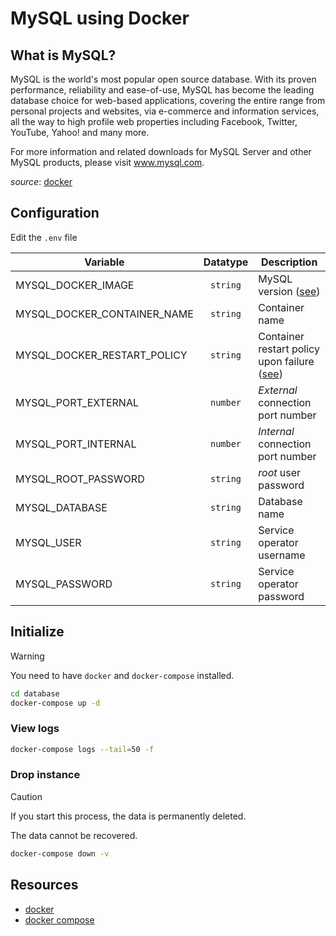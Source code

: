 # MySQL using Docker

## What is MySQL?

MySQL is the world's most popular open source database. With its proven performance, reliability and ease-of-use, MySQL has become the leading database choice for web-based applications, covering the entire range from personal projects and websites, via e-commerce and information services, all the way to high profile web properties including Facebook, Twitter, YouTube, Yahoo! and many more.

For more information and related downloads for MySQL Server and other MySQL products, please visit www.mysql.com.

_source_: [docker](https://hub.docker.com/_/mysql)

## Configuration

Edit the `.env` file

| Variable | Datatype | Description |
| --- | :---: | --- |
| MYSQL_DOCKER_IMAGE | `string` | MySQL version ([see][docker-hub]) |
| MYSQL_DOCKER_CONTAINER_NAME | `string` | Container name |
| MYSQL_DOCKER_RESTART_POLICY | `string` | Container restart policy upon failure ([see][docker-restart-policy]) |
| MYSQL_PORT_EXTERNAL | `number` | _External_ connection port number |
| MYSQL_PORT_INTERNAL | `number` | _Internal_ connection port number |
| MYSQL_ROOT_PASSWORD | `string` | _root_ user password |
| MYSQL_DATABASE | `string` | Database name |
| MYSQL_USER | `string` | Service operator username |
| MYSQL_PASSWORD | `string` | Service operator password |

## Initialize

> [!WARNING]
> You need to have `docker` and `docker-compose` installed.

```bash
cd database
docker-compose up -d
```

### View logs

```bash
docker-compose logs --tail=50 -f
```

### Drop instance

> [!CAUTION]
> If you start this process, the data is permanently deleted.
>
> The data cannot be recovered.

```bash
docker-compose down -v
```

## Resources

- [docker](https://docs.docker.com/engine/)
- [docker compose](https://docs.docker.com/compose/)

[docker-hub]: https://hub.docker.com/_/mysql
[docker-restart-policy]: https://docs.docker.com/config/containers/start-containers-automatically/
